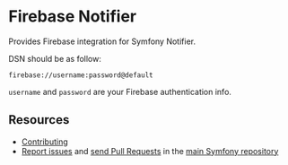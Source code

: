 Firebase Notifier
=================

Provides Firebase integration for Symfony Notifier.

DSN should be as follow:

```
firebase://username:password@default
```

`username` and `password` are your Firebase authentication info.

Resources
---------

  * [Contributing](https://symfony.com/doc/current/contributing/index.html)
  * [Report issues](https://github.com/symfony/symfony/issues) and
    [send Pull Requests](https://github.com/symfony/symfony/pulls)
    in the [main Symfony repository](https://github.com/symfony/symfony)
